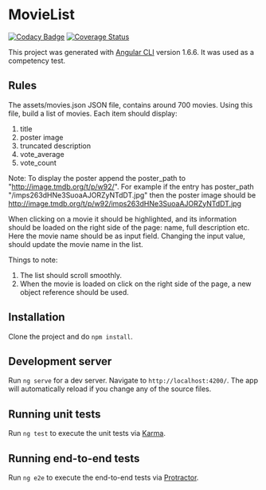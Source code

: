# MovieList

[![Codacy Badge](https://api.codacy.com/project/badge/Grade/1ffb09d8748341fda9e48b2c525d5589)](https://www.codacy.com/app/fab/movielist?utm_source=github.com&amp;utm_medium=referral&amp;utm_content=millerf/movielist&amp;utm_campaign=Badge_Grade)
[![Coverage Status](https://coveralls.io/repos/github/millerf/movielist/badge.svg?branch=coveralls-integration-and-badge)](https://coveralls.io/github/millerf/movielist?branch=coveralls-integration-and-badge)

This project was generated with [Angular CLI](https://github.com/angular/angular-cli) version 1.6.6.
It was used as a competency test.

## Rules
The assets/movies.json JSON file, contains around 700 movies. Using this file, build a list of movies. 
Each item should display: 
1. title
2. poster image
3. truncated description 
4. vote_average
5. vote_count
 
Note: To display the poster append the poster_path to "http://image.tmdb.org/t/p/w92/". For example if the entry has poster_path "\/imps263dHNe3SuoaAJORZyNTdDT.jpg" then the poster image should be http://image.tmdb.org/t/p/w92/imps263dHNe3SuoaAJORZyNTdDT.jpg
 
When clicking on a movie it should be highlighted, and its information should be loaded on the right side of the page: name, full description etc. Here the movie name should be as input field. Changing the input value, should update the movie name in the list.
 
Things to note: 
1. The list should scroll smoothly.
2. When the movie is loaded on click on the right side of the page, a new object reference should be used.

## Installation
Clone the project and do `npm install`.

## Development server

Run `ng serve` for a dev server. Navigate to `http://localhost:4200/`. The app will automatically reload if you change any of the source files.

## Running unit tests

Run `ng test` to execute the unit tests via [Karma](https://karma-runner.github.io).

## Running end-to-end tests

Run `ng e2e` to execute the end-to-end tests via [Protractor](http://www.protractortest.org/).


